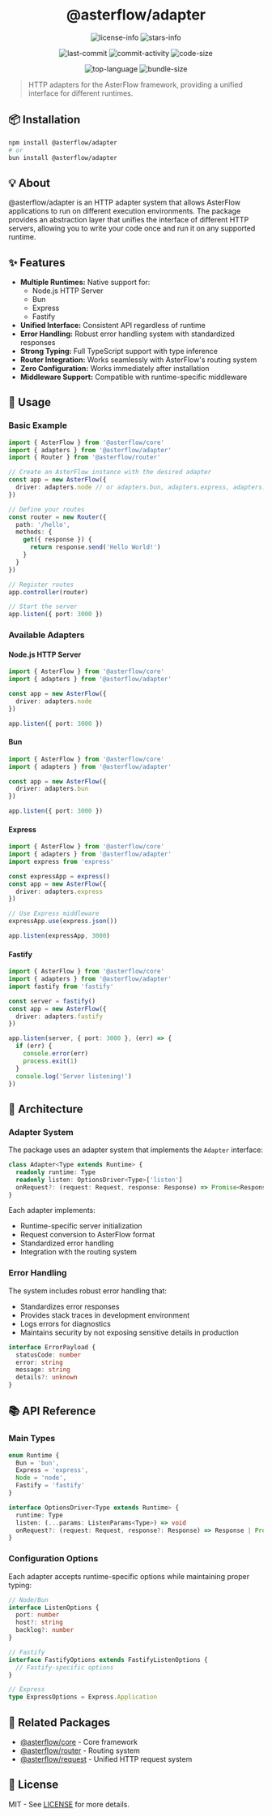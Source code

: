 <div align="center">

# @asterflow/adapter

![license-info](https://img.shields.io/github/license/Ashu11-A/AsterFlow?style=for-the-badge&colorA=302D41&colorB=f9e2af&logoColor=f9e2af)
![stars-info](https://img.shields.io/github/stars/Ashu11-A/AsterFlow?colorA=302D41&colorB=f9e2af&style=for-the-badge)

![last-commit](https://img.shields.io/github/last-commit/Ashu11-A/AsterFlow?style=for-the-badge&colorA=302D41&colorB=b4befe)
![commit-activity](https://img.shields.io/github/commit-activity/y/Ashu11-A/AsterFlow?style=for-the-badge&colorA=302D41&colorB=f9e2af)
![code-size](https://img.shields.io/github/languages/code-size/Ashu11-A/AsterFlow?style=for-the-badge&colorA=302D41&colorB=90dceb)

![top-language](https://img.shields.io/github/languages/top/Ashu11-A/AsterFlow?style=for-the-badge&colorA=302D41&colorB=90dceb)
![bundle-size](https://img.shields.io/bundlejs/size/@asterflow/adapter?style=for-the-badge&colorA=302D41&colorB=3ac97b)

</div>

> HTTP adapters for the AsterFlow framework, providing a unified interface for different runtimes.

## 📦 Installation

```bash
npm install @asterflow/adapter
# or
bun install @asterflow/adapter
```

## 💡 About

@asterflow/adapter is an HTTP adapter system that allows AsterFlow applications to run on different execution environments. The package provides an abstraction layer that unifies the interface of different HTTP servers, allowing you to write your code once and run it on any supported runtime.

## ✨ Features

- **Multiple Runtimes:** Native support for:
  - Node.js HTTP Server
  - Bun
  - Express
  - Fastify
- **Unified Interface:** Consistent API regardless of runtime
- **Error Handling:** Robust error handling system with standardized responses
- **Strong Typing:** Full TypeScript support with type inference
- **Router Integration:** Works seamlessly with AsterFlow's routing system
- **Zero Configuration:** Works immediately after installation
- **Middleware Support:** Compatible with runtime-specific middleware

## 🚀 Usage

### Basic Example

```typescript
import { AsterFlow } from '@asterflow/core'
import { adapters } from '@asterflow/adapter'
import { Router } from '@asterflow/router'

// Create an AsterFlow instance with the desired adapter
const app = new AsterFlow({ 
  driver: adapters.node // or adapters.bun, adapters.express, adapters.fastify
})

// Define your routes
const router = new Router({
  path: '/hello',
  methods: {
    get({ response }) {
      return response.send('Hello World!')
    }
  }
})

// Register routes
app.controller(router)

// Start the server
app.listen({ port: 3000 })
```

### Available Adapters

#### Node.js HTTP Server

```typescript
import { AsterFlow } from '@asterflow/core'
import { adapters } from '@asterflow/adapter'

const app = new AsterFlow({
  driver: adapters.node
})

app.listen({ port: 3000 })
```

#### Bun

```typescript
import { AsterFlow } from '@asterflow/core'
import { adapters } from '@asterflow/adapter'

const app = new AsterFlow({
  driver: adapters.bun
})

app.listen({ port: 3000 })
```

#### Express

```typescript
import { AsterFlow } from '@asterflow/core'
import { adapters } from '@asterflow/adapter'
import express from 'express'

const expressApp = express()
const app = new AsterFlow({
  driver: adapters.express
})

// Use Express middleware
expressApp.use(express.json())

app.listen(expressApp, 3000)
```

#### Fastify

```typescript
import { AsterFlow } from '@asterflow/core'
import { adapters } from '@asterflow/adapter'
import fastify from 'fastify'

const server = fastify()
const app = new AsterFlow({
  driver: adapters.fastify
})

app.listen(server, { port: 3000 }, (err) => {
  if (err) {
    console.error(err)
    process.exit(1)
  }
  console.log('Server listening!')
})
```

## 🔧 Architecture

### Adapter System

The package uses an adapter system that implements the `Adapter` interface:

```typescript
class Adapter<Type extends Runtime> {
  readonly runtime: Type
  readonly listen: OptionsDriver<Type>['listen']
  onRequest?: (request: Request, response: Response) => Promise<Response> | Response
}
```

Each adapter implements:
- Runtime-specific server initialization
- Request conversion to AsterFlow format
- Standardized error handling
- Integration with the routing system

### Error Handling

The system includes robust error handling that:
- Standardizes error responses
- Provides stack traces in development environment
- Logs errors for diagnostics
- Maintains security by not exposing sensitive details in production

```typescript
interface ErrorPayload {
  statusCode: number
  error: string
  message: string
  details?: unknown
}
```

## 📚 API Reference

### Main Types

```typescript
enum Runtime {
  Bun = 'bun',
  Express = 'express',
  Node = 'node',
  Fastify = 'fastify'
}

interface OptionsDriver<Type extends Runtime> {
  runtime: Type
  listen: (...params: ListenParams<Type>) => void
  onRequest?: (request: Request, response?: Response) => Response | Promise<Response>
}
```

### Configuration Options

Each adapter accepts runtime-specific options while maintaining proper typing:

```typescript
// Node/Bun
interface ListenOptions {
  port: number
  host?: string
  backlog?: number
}

// Fastify
interface FastifyOptions extends FastifyListenOptions {
  // Fastify-specific options
}

// Express
type ExpressOptions = Express.Application
```

## 🔗 Related Packages

- [@asterflow/core](https://github.com/Ashu11-A/AsterFlow/tree/main/core) - Core framework
- [@asterflow/router](https://github.com/Ashu11-A/AsterFlow/tree/main/packages/router) - Routing system
- [@asterflow/request](https://github.com/Ashu11-A/AsterFlow/tree/main/packages/request) - Unified HTTP request system

## 📄 License

MIT - See [LICENSE](https://github.com/Ashu11-A/AsterFlow/blob/main/LICENSE) for more details.
